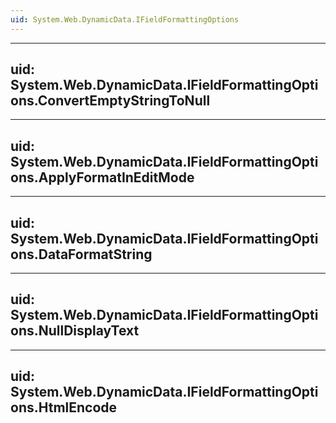```yaml
---
uid: System.Web.DynamicData.IFieldFormattingOptions
---
```


---
uid: System.Web.DynamicData.IFieldFormattingOptions.ConvertEmptyStringToNull
---

---
uid: System.Web.DynamicData.IFieldFormattingOptions.ApplyFormatInEditMode
---

---
uid: System.Web.DynamicData.IFieldFormattingOptions.DataFormatString
---

---
uid: System.Web.DynamicData.IFieldFormattingOptions.NullDisplayText
---

---
uid: System.Web.DynamicData.IFieldFormattingOptions.HtmlEncode
---
